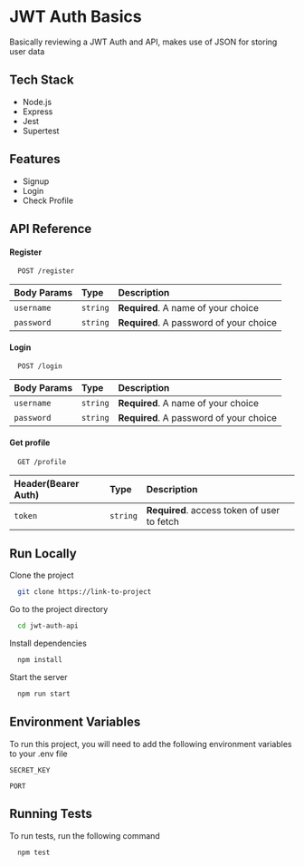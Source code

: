 
# JWT Auth Basics

Basically reviewing a JWT Auth and API, makes use of JSON for storing user data 



## Tech Stack

- Node.js
- Express
- Jest
- Supertest



## Features

- Signup
- Login
- Check Profile




## API Reference

#### Register

```http
  POST /register
```

| Body Params | Type     | Description                |
| :-------- | :------- | :------------------------- |
| `username` | `string` | **Required**. A name of your choice|
| `password` | `string` | **Required**. A password of your choice|


#### Login

```http
  POST /login
```

| Body Params | Type     | Description                |
| :-------- | :------- | :------------------------- |
| `username` | `string` | **Required**. A name of your choice|
| `password` | `string` | **Required**. A password of your choice|

#### Get profile

```http
  GET /profile
```

| Header(Bearer Auth) | Type     | Description                       |
| :-------- | :------- | :-------------------------------- |
| `token`      | `string` | **Required**. access token of user to fetch |


## Run Locally

Clone the project

```bash
  git clone https://link-to-project
```

Go to the project directory

```bash
  cd jwt-auth-api
```

Install dependencies

```bash
  npm install
```

Start the server

```bash
  npm run start
```


## Environment Variables

To run this project, you will need to add the following environment variables to your .env file

`SECRET_KEY`

`PORT`

## Running Tests

To run tests, run the following command

```bash
  npm test
```

